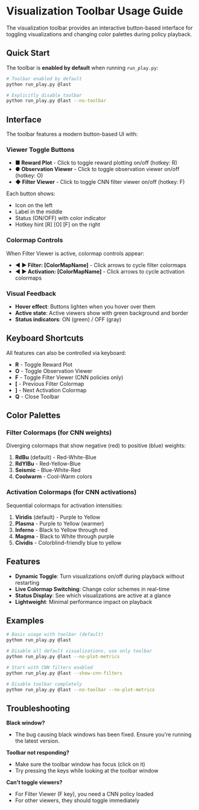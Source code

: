 # Visualization Toolbar Usage Guide

The visualization toolbar provides an interactive button-based interface for toggling visualizations and changing color palettes during policy playback.

## Quick Start

The toolbar is **enabled by default** when running `run_play.py`:

```bash
# Toolbar enabled by default
python run_play.py @last

# Explicitly disable toolbar
python run_play.py @last --no-toolbar
```

## Interface

The toolbar features a modern button-based UI with:

### Viewer Toggle Buttons
- **■ Reward Plot** - Click to toggle reward plotting on/off (hotkey: R)
- **● Observation Viewer** - Click to toggle observation viewer on/off (hotkey: O)
- **◆ Filter Viewer** - Click to toggle CNN filter viewer on/off (hotkey: F)

Each button shows:
- Icon on the left
- Label in the middle
- Status (ON/OFF) with color indicator
- Hotkey hint [R] [O] [F] on the right

### Colormap Controls
When Filter Viewer is active, colormap controls appear:
- **◀ ▶ Filter: [ColorMapName]** - Click arrows to cycle filter colormaps
- **◀ ▶ Activation: [ColorMapName]** - Click arrows to cycle activation colormaps

### Visual Feedback
- **Hover effect**: Buttons lighten when you hover over them
- **Active state**: Active viewers show with green background and border
- **Status indicators**: ON (green) / OFF (gray)

## Keyboard Shortcuts

All features can also be controlled via keyboard:

- **R** - Toggle Reward Plot
- **O** - Toggle Observation Viewer
- **F** - Toggle Filter Viewer (CNN policies only)
- **[** - Previous Filter Colormap
- **]** - Next Activation Colormap
- **Q** - Close Toolbar

## Color Palettes

### Filter Colormaps (for CNN weights)
Diverging colormaps that show negative (red) to positive (blue) weights:
1. **RdBu** (default) - Red-White-Blue
2. **RdYlBu** - Red-Yellow-Blue
3. **Seismic** - Blue-White-Red
4. **Coolwarm** - Cool-Warm colors

### Activation Colormaps (for CNN activations)
Sequential colormaps for activation intensities:
1. **Viridis** (default) - Purple to Yellow
2. **Plasma** - Purple to Yellow (warmer)
3. **Inferno** - Black to Yellow through red
4. **Magma** - Black to White through purple
5. **Cividis** - Colorblind-friendly blue to yellow

## Features

- **Dynamic Toggle**: Turn visualizations on/off during playback without restarting
- **Live Colormap Switching**: Change color schemes in real-time
- **Status Display**: See which visualizations are active at a glance
- **Lightweight**: Minimal performance impact on playback

## Examples

```bash
# Basic usage with toolbar (default)
python run_play.py @last

# Disable all default visualizations, use only toolbar
python run_play.py @last --no-plot-metrics

# Start with CNN filters enabled
python run_play.py @last --show-cnn-filters

# Disable toolbar completely
python run_play.py @last --no-toolbar --no-plot-metrics
```

## Troubleshooting

**Black window?**
- The bug causing black windows has been fixed. Ensure you're running the latest version.

**Toolbar not responding?**
- Make sure the toolbar window has focus (click on it)
- Try pressing the keys while looking at the toolbar window

**Can't toggle viewers?**
- For Filter Viewer (F key), you need a CNN policy loaded
- For other viewers, they should toggle immediately
